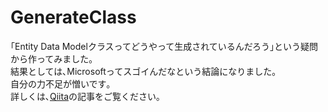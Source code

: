 # GenerateClass
｢Entity Data Modelクラスってどうやって生成されているんだろう｣という疑問から作ってみました｡  
結果としては､Microsoftってスゴイんだなという結論になりました｡  
自分の力不足が憎いです｡  
詳しくは､[Qiita](http://qiita.com/KeisukeKudo/items/7922b22a675c869d46ce)の記事をご覧ください｡
